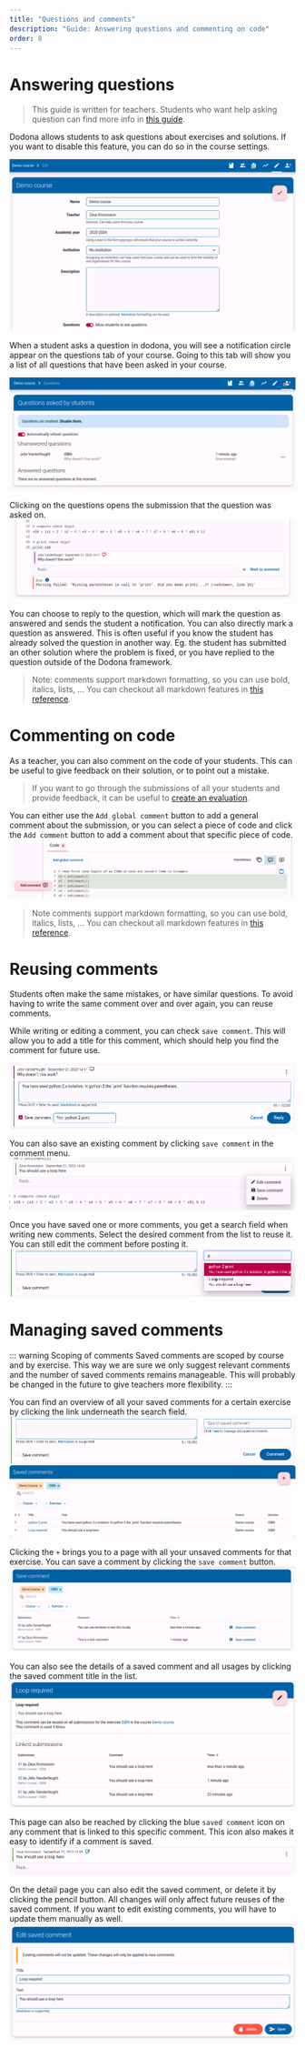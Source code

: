 ```yaml
---
title: "Questions and comments"
description: "Guide: Answering questions and commenting on code"
order: 8
---
```


# Answering questions
> This guide is written for teachers. Students who want help asking question can find more info in [this guide](/en/guides/students/exercises/#vragen-stellen).

Dodona allows students to ask questions about exercises and solutions. If you want to disable this feature, you can do so in the course settings.

![Course settings](./course-settings.png)

When a student asks a question in dodona, you will see a notification circle appear on the questions tab of your course.
Going to this tab will show you a list of all questions that have been asked in your course.

![Questions tab](./questions-tab.png)

Clicking on the questions opens the submission that the question was asked on.
![Question on code](./question-on-code.png)

You can choose to reply to the question, which will mark the question as answered and sends the student a notification.
You can also directly mark a question as answered. This is often useful if you know the student has already solved the question in another way. Eg. the student has submitted an other solution where the problem is fixed, or you have replied to the question outside of the Dodona framework.

> Note: comments support markdown formatting, so you can use bold, italics, lists, ... You can checkout all markdown features in [this reference](/en/references/exercise-description/#markdown).

# Commenting on code

As a teacher, you can also comment on the code of your students. This can be useful to give feedback on their solution, or to point out a mistake.

> If you want to go through the submissions of all your students and provide feedback, it can be useful to [create an evaluation](/en/guides/teachers/grading).

You can either use the `Add global comment` button to add a general comment about the submission, or you can select a piece of code and click the `Add comment` button to add a comment about that specific piece of code.
![add comment](./add-comment.png)
> Note comments support markdown formatting, so you can use bold, italics, lists, ... You can checkout all markdown features in [this reference](/en/references/exercise-description/#markdown).

# Reusing comments
Students often make the same mistakes, or have similar questions. To avoid having to write the same comment over and over again, you can reuse comments.

While writing or editing a comment, you can check `save comment`. This will allow you to add a title for this comment, which should help you find the comment for future use. 

![Save comment while writing](./save-comment-edit.png)

You can also save an existing comment by clicking `save comment` in the comment menu.
![Save existing comment](save-comment.png)

Once you have saved one or more comments, you get a search field when writing new comments. Select the desired comment from the list to reuse it. You can still edit the comment before posting it.
![Reuse comment](./reuse-annotations.png)

# Managing saved comments

::: warning Scoping of comments
Saved comments are scoped by course and by exercise. This way we are sure we only suggest relevant comments and the number of saved comments remains manageable. This will probably be changed in the future to give teachers more flexibility.
:::

You can find an overview of all your saved comments for a certain exercise by clicking the link underneath the search field.
![Link to saved comments](./link-to-saved-comments.png)
![Saved comments](./saved-comments-list.png)

Clicking the `+` brings you to a page with all your unsaved comments for that exercise. You can save a comment by clicking the `save comment` button.
![Unsaved comments](./existing-comments.png)

You can also see the details of a saved comment and all usages by clicking the saved comment title in the list.
![Saved comment details](./saved-comment-details.png)

This page can also be reached by clicking the blue `saved comment` icon on any comment that is linked to this specific comment. This icon also makes it easy to identify if a comment is saved.
![Saved comment icon](./saved-comment-icon.png)

On the detail page you can also edit the saved comment, or delete it by clicking the pencil button. All changes will only affect future reuses of the saved comment. If you want to edit existing comments, you will have to update them manually as well.
![Edit saved comment](./edit-saved-annotation.png)


